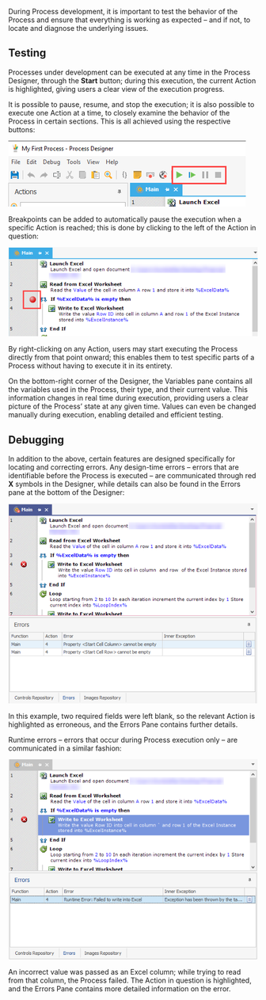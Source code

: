 During Process development, it is important to test the behavior of the Process and ensure that everything is working as expected – and if not, to locate and diagnose the underlying issues.

## Testing
Processes under development can be executed at any time in the Process Designer, through the **Start** button; during this execution, the current Action is highlighted, giving users a clear view of the execution progress.

It is possible to pause, resume, and stop the execution; it is also possible to execute one Action at a time, to closely examine the behavior of the Process in certain sections. This is all achieved using the respective buttons:

![toolbar](..\media\toolbar.png)
 
Breakpoints can be added to automatically pause the execution when a specific Action is reached; this is done by clicking to the left of the Action in question:

![main function breakpoint](..\media\main-function-breakpoint.png)
 
By right-clicking on any Action, users may start executing the Process directly from that point onward; this enables them to test specific parts of a Process without having to execute it in its entirety.

On the bottom-right corner of the Designer, the Variables pane contains all the variables used in the Process, their type, and their current value. This information changes in real time during execution, providing users a clear picture of the Process’ state at any given time. Values can even be changed manually during execution, enabling detailed and efficient testing.

## Debugging
In addition to the above, certain features are designed specifically for locating and correcting errors.
Any design-time errors – errors that are identifiable before the Process is executed – are communicated through red **X** symbols in the Designer, while details can also be found in the Errors pane at the bottom of the Designer:

![errors pane](..\media\errors-pane.png)
 
In this example, two required fields were left blank, so the relevant Action is highlighted as erroneous, and the Errors Pane contains further details.

Runtime errors – errors that occur during Process execution only – are communicated in a similar fashion:

![errors pane continued](..\media\errors-pane-continued.png)

An incorrect value was passed as an Excel column; while trying to read from that column, the Process failed. The Action in question is highlighted, and the Errors Pane contains more detailed information on the error.
 